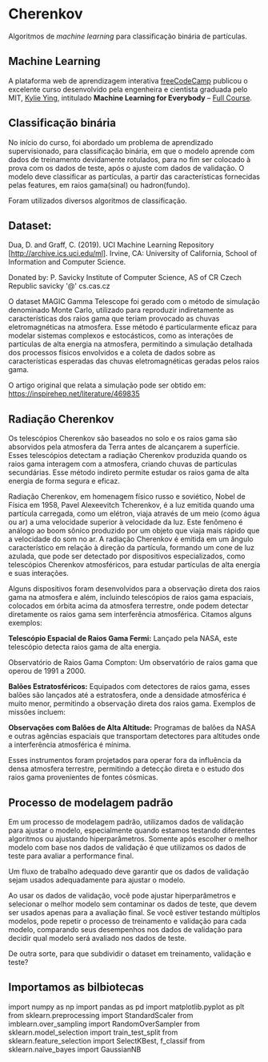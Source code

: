 # Cherenkov
Algoritmos de *machine learning* para classificação binária de partículas.

## Machine Learning
A plataforma web de aprendizagem interativa [freeCodeCamp](https://www.freecodecamp.org/) publicou o excelente curso desenvolvido pela engenheira e cientista graduada pelo MIT, [Kylie Ying](https://www.kylieying.com/), intitulado **Machine Learning for Everybody** – [Full Course](https://www.youtube.com/watch?v=i_LwzRVP7bg). 

## Classificação binária
No início do curso, foi abordado um problema de aprendizado supervisionado, para classificação binária, em que o modelo aprende com dados de treinamento devidamente rotulados, para no fim ser colocado à prova com os dados de teste, após o ajuste com dados de validação. O modelo deve classificar as partículas, a partir das características fornecidas pelas features, em raios gama(sinal) ou hadron(fundo).

Foram utilizados diversos algoritmos de classificação.

## Dataset:
Dua, D. and Graff, C. (2019). UCI Machine Learning Repository [http://archive.ics.uci.edu/ml]. Irvine, CA: University of California, School of Information and Computer Science.

Donated by:
P. Savicky
Institute of Computer Science, AS of CR
Czech Republic
savicky '@' cs.cas.cz

O dataset MAGIC Gamma Telescope foi gerado com o método de simulação denominado Monte Carlo, utilizado para reproduzir indiretamente as características dos raios gama que teriam provocado as chuvas eletromagnéticas na atmosfera. Esse método é particularmente eficaz para modelar sistemas complexos e estocásticos, como as interações de partículas de alta energia na atmosfera, permitindo a simulação detalhada dos processos físicos envolvidos e a coleta de dados sobre as características esperadas das chuvas eletromagnéticas geradas pelos raios gama.

O artigo original que relata a simulação pode ser obtido em: https://inspirehep.net/literature/469835

## Radiação Cherenkov
Os telescópios Cherenkov são baseados no solo e os raios gama são absorvidos pela atmosfera da Terra antes de alcançarem a superfície. Esses telescópios detectam a radiação Cherenkov produzida quando os raios gama interagem com a atmosfera, criando chuvas de partículas secundárias. Esse método indireto permite estudar os raios gama de alta energia de forma segura e eficaz.

Radiação Cherenkov, em homenagem físico russo e soviético, Nobel de Física em 1958, Pavel Alexeevitch Tcherenkov, é a luz emitida quando uma partícula carregada, como um elétron, viaja através de um meio (como água ou ar) a uma velocidade superior à velocidade da luz. Este fenômeno é análogo ao boom sônico produzido por um objeto que viaja mais rápido que a velocidade do som no ar. A radiação Cherenkov é emitida em um ângulo característico em relação à direção da partícula, formando um cone de luz azulada, que pode ser detectado por dispositivos especializados, como telescópios Cherenkov atmosféricos, para estudar partículas de alta energia e suas interações.

Alguns dispositivos foram desenvolvidos para a observação direta dos raios gama na atmosfera e além, incluindo telescópios de raios gama espaciais, colocados em órbita acima da atmosfera terrestre, onde podem detectar diretamente os raios gama sem interferência atmosférica. Citamos alguns exemplos:

**Telescópio Espacial de Raios Gama Fermi:** Lançado pela NASA, este telescópio detecta raios gama de alta energia.

Observatório de Raios Gama Compton: Um observatório de raios gama que operou de 1991 a 2000.

**Balões Estratosféricos:** Equipados com detectores de raios gama, esses balões são lançados até a estratosfera, onde a densidade atmosférica é muito menor, permitindo a observação direta dos raios gama. Exemplos de missões incluem:

**Observações com Balões de Alta Altitude:** Programas de balões da NASA e outras agências espaciais que transportam detectores para altitudes onde a interferência atmosférica é mínima.

Esses instrumentos foram projetados para operar fora da influência da densa atmosfera terrestre, permitindo a detecção direta e o estudo dos raios gama provenientes de fontes cósmicas.

## Processo de modelagem padrão
Em um processo de modelagem padrão, utilizamos dados de validação para ajustar o modelo, especialmente quando estamos testando diferentes algoritmos ou ajustando hiperparâmetros. Somente após escolher o melhor modelo com base nos dados de validação é que utilizamos os dados de teste para avaliar a performance final.

Um fluxo de trabalho adequado deve garantir que os dados de validação sejam usados adequadamente para ajustar o modelo.

Ao usar os dados de validação, você pode ajustar hiperparâmetros e selecionar o melhor modelo sem contaminar os dados de teste, que devem ser usados apenas para a avaliação final. Se você estiver testando múltiplos modelos, pode repetir o processo de treinamento e validação para cada modelo, comparando seus desempenhos nos dados de validação para decidir qual modelo será avaliado nos dados de teste.

De outra sorte, para que subdividir o dataset em treinamento, validação e teste?

## Importamos as bilbiotecas

import numpy as np
import pandas as pd
import matplotlib.pyplot as plt
from sklearn.preprocessing import StandardScaler
from imblearn.over_sampling import RandomOverSampler
from sklearn.model_selection import train_test_split
from sklearn.feature_selection import SelectKBest, f_classif
from sklearn.naive_bayes import GaussianNB


